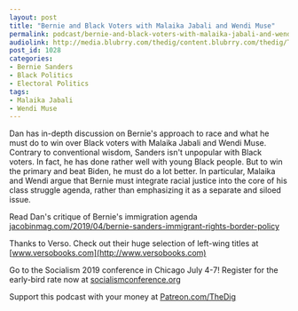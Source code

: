 ```yaml
---
layout: post
title: "Bernie and Black Voters with Malaika Jabali and Wendi Muse"
permalink: podcast/bernie-and-black-voters-with-malaika-jabali-and-wendi-muse
audiolink: http://media.blubrry.com/thedig/content.blubrry.com/thedig/The_Dig-EP_199-JabaliMuse.mp3
post_id: 1028
categories: 
- Bernie Sanders
- Black Politics
- Electoral Politics
tags: 
- Malaika Jabali
- Wendi Muse
---
```


Dan has in-depth discussion on Bernie's approach to race and what he must do to win over Black voters with Malaika Jabali and Wendi Muse. Contrary to conventional wisdom, Sanders isn't unpopular with Black voters. In fact, he has done rather well with young Black people. But to win the primary and beat Biden, he must do a lot better. In particular, Malaika and Wendi argue that Bernie must integrate racial justice into the core of his class struggle agenda, rather than emphasizing it as a separate and siloed issue.

Read Dan's critique of Bernie's immigration agenda 
[jacobinmag.com/2019/04/bernie-sanders-immigrant-rights-border-policy](http://jacobinmag.com/2019/04/bernie-sanders-immigrant-rights-border-policy)

Thanks to Verso. Check out their huge selection of left-wing titles at 
[www.versobooks.com](http://www.versobooks.com)

Go to the Socialism 2019 conference in Chicago July 4-7! Register for the early-bird rate now at 
[socialismconference.org](http://socialismconference.org)

Support this podcast with your money at 
[Patreon.com/TheDig](http://Patreon.com/TheDig)
